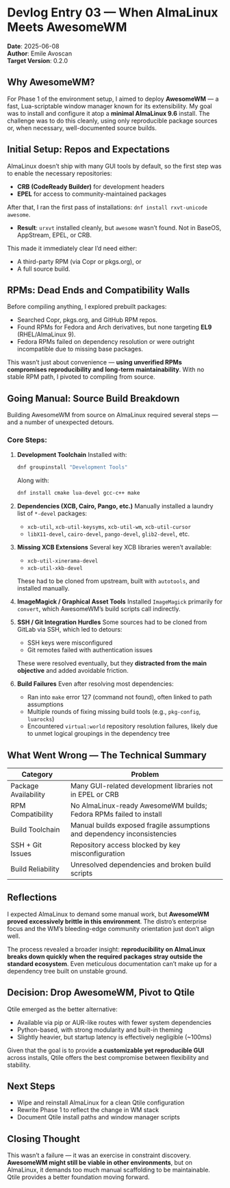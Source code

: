 # Devlog Entry 03 — When AlmaLinux Meets AwesomeWM

**Date**: 2025-06-08  
**Author**: Emile Avoscan  
**Target Version**: 0.2.0  

## Why AwesomeWM?

For Phase 1 of the environment setup, I aimed to deploy **AwesomeWM** — a fast, Lua-scriptable window manager known for its extensibility. My goal was to install and configure it atop a **minimal AlmaLinux 9.6** install. The challenge was to do this cleanly, using only reproducible package sources or, when necessary, well-documented source builds.

## Initial Setup: Repos and Expectations

AlmaLinux doesn’t ship with many GUI tools by default, so the first step was to enable the necessary repositories:

* **CRB (CodeReady Builder)** for development headers
* **EPEL** for access to community-maintained packages

After that, I ran the first pass of installations: `dnf install rxvt-unicode awesome`.

* **Result**: `urxvt` installed cleanly, but `awesome` wasn’t found. Not in BaseOS, AppStream, EPEL, or CRB.

This made it immediately clear I’d need either:

* A third-party RPM (via Copr or pkgs.org), or
* A full source build.

## RPMs: Dead Ends and Compatibility Walls

Before compiling anything, I explored prebuilt packages:

* Searched Copr, pkgs.org, and GitHub RPM repos.
* Found RPMs for Fedora and Arch derivatives, but none targeting **EL9** (RHEL/AlmaLinux 9).
* Fedora RPMs failed on dependency resolution or were outright incompatible due to missing base packages.

This wasn’t just about convenience — **using unverified RPMs compromises reproducibility and long-term maintainability**. With no stable RPM path, I pivoted to compiling from source.

## Going Manual: Source Build Breakdown

Building AwesomeWM from source on AlmaLinux required several steps — and a number of unexpected detours.

### Core Steps:

1. **Development Toolchain**
   Installed with:

   ```bash
   dnf groupinstall "Development Tools"
   ```

   Along with:

   ```bash
   dnf install cmake lua-devel gcc-c++ make
   ```

2. **Dependencies (XCB, Cairo, Pango, etc.)**
   Manually installed a laundry list of `*-devel` packages:

   * `xcb-util`, `xcb-util-keysyms`, `xcb-util-wm`, `xcb-util-cursor`
   * `libX11-devel`, `cairo-devel`, `pango-devel`, `glib2-devel`, etc.

3. **Missing XCB Extensions**
   Several key XCB libraries weren’t available:

   * `xcb-util-xinerama-devel`
   * `xcb-util-xkb-devel`

   These had to be cloned from upstream, built with `autotools`, and installed manually.

4. **ImageMagick / Graphical Asset Tools**
   Installed `ImageMagick` primarily for `convert`, which AwesomeWM’s build scripts call indirectly.

5. **SSH / Git Integration Hurdles**
   Some sources had to be cloned from GitLab via SSH, which led to detours:

   * SSH keys were misconfigured
   * Git remotes failed with authentication issues

   These were resolved eventually, but they **distracted from the main objective** and added avoidable friction.

6. **Build Failures**
   Even after resolving most dependencies:

   * Ran into `make` error 127 (command not found), often linked to path assumptions
   * Multiple rounds of fixing missing build tools (e.g., `pkg-config`, `luarocks`)
   * Encountered `virtual:world` repository resolution failures, likely due to unmet logical groupings in the dependency tree

## What Went Wrong — The Technical Summary

| Category             | Problem                                                                  |
| -------------------- | ------------------------------------------------------------------------ |
| Package Availability | Many GUI-related development libraries not in EPEL or CRB                |
| RPM Compatibility    | No AlmaLinux-ready AwesomeWM builds; Fedora RPMs failed to install       |
| Build Toolchain      | Manual builds exposed fragile assumptions and dependency inconsistencies |
| SSH + Git Issues     | Repository access blocked by key misconfiguration                        |
| Build Reliability    | Unresolved dependencies and broken build scripts                         |

## Reflections

I expected AlmaLinux to demand some manual work, but **AwesomeWM proved excessively brittle in this environment**. The distro’s enterprise focus and the WM’s bleeding-edge community orientation just don’t align well.

The process revealed a broader insight: **reproducibility on AlmaLinux breaks down quickly when the required packages stray outside the standard ecosystem**. Even meticulous documentation can’t make up for a dependency tree built on unstable ground.

## Decision: Drop AwesomeWM, Pivot to Qtile

Qtile emerged as the better alternative:

* Available via pip or AUR-like routes with fewer system dependencies
* Python-based, with strong modularity and built-in theming
* Slightly heavier, but startup latency is effectively negligible (\~100ms)

Given that the goal is to provide **a customizable yet reproducible GUI** across installs, Qtile offers the best compromise between flexibility and stability.

## Next Steps

* Wipe and reinstall AlmaLinux for a clean Qtile configuration
* Rewrite Phase 1 to reflect the change in WM stack
* Document Qtile install paths and window manager scripts

## Closing Thought

This wasn’t a failure — it was an exercise in constraint discovery. **AwesomeWM might still be viable in other environments**, but on AlmaLinux, it demands too much manual scaffolding to be maintainable. Qtile provides a better foundation moving forward.

